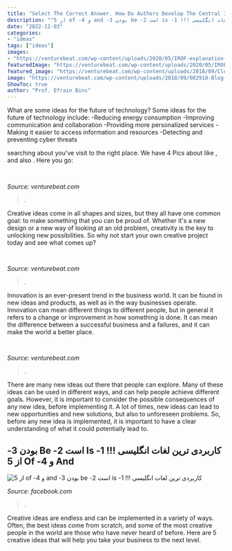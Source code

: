 ```yaml
---
title: "Select The Correct Answer. How Do Authors Develop The Central Idea Of The Passage ~ ‫کاربردی ترین لغات انگلیسی !!! 1- Is است 2- Be بودن 3- And و 4- Of از 5"
description: "‫کاربردی ترین لغات انگلیسی !!! 1- is است 2- be بودن 3- and و 4- of از 5"
date: "2022-12-03"
categories:
- "ideas"
tags: ["ideas"]
images:
- "https://venturebeat.com/wp-content/uploads/2020/05/IROF-explanation-1.png"
featuredImage: "https://venturebeat.com/wp-content/uploads/2020/05/IROF-explanation-1.png"
featured_image: "https://venturebeat.com/wp-content/uploads/2018/09/Close-up-shot-of-DON-system-and-Kuka-Robot-grasping-a-cup.jpg?w=800"
image: "https://venturebeat.com/wp-content/uploads/2018/09/082918-Blog-HDR.png?w=800"
ShowToc: true
author: "Prof. Efrain Bins"
---
```



What are some ideas for the future of technology?
Some ideas for the future of technology include: 
-Reducing energy consumption 
-Improving communication and collaboration 
-Providing more personalized services 
-Making it easier to access information and resources 
-Detecting and preventing cyber threats

	

		
searching about  you've visit to the right place. We have 4 Pics about  like ,  and also . Here you go:
		
    
## 

<img loading=lazy src="https://venturebeat.com/wp-content/uploads/2020/05/IROF-explanation-1.png" onerror="this.onerror=null;this.src='https://tse3.mm.bing.net/th?id=OIP.BCipcGfBd-4hO7hCMGPVoAHaDu&amp;pid=15.1';" alt="">

_Source: venturebeat.com_

>. 

	

Creative ideas come in all shapes and sizes, but they all have one common goal: to make something that you can be proud of. Whether it's a new design or a new way of looking at an old problem, creativity is the key to unlocking new possibilities. So why not start your own creative project today and see what comes up?

    
## 

<img loading=lazy src="https://venturebeat.com/wp-content/uploads/2018/09/Close-up-shot-of-DON-system-and-Kuka-Robot-grasping-a-cup.jpg?w=800" onerror="this.onerror=null;this.src='https://tse4.mm.bing.net/th?id=OIP.D87VygAA5O2X6Wt9jObWwQHaFj&amp;pid=15.1';" alt="">

_Source: venturebeat.com_

>. 

	

Innovation is an ever-present trend in the business world. It can be found in new ideas and products, as well as in the way businesses operate. Innovation can mean different things to different people, but in general it refers to a change or improvement in how something is done. It can mean the difference between a successful business and a failures, and it can make the world a better place.

    
## 

<img loading=lazy src="https://venturebeat.com/wp-content/uploads/2018/09/082918-Blog-HDR.png?w=800" onerror="this.onerror=null;this.src='https://tse2.mm.bing.net/th?id=OIP.Tw6NS6XyJZQ_RVTqaRz3OgHaD5&amp;pid=15.1';" alt="">

_Source: venturebeat.com_

>. 

	

There are many new ideas out there that people can explore. Many of these ideas can be used in different ways, and can help people achieve different goals. However, it is important to consider the possible consequences of any new idea, before implementing it. A lot of times, new ideas can lead to new opportunities and new solutions, but also to unforeseen problems. So, before any new idea is implemented, it is important to have a clear understanding of what it could potentially lead to.

    
## ‫کاربردی ترین لغات انگلیسی !!! 1- Is است 2- Be بودن 3- And و 4- Of از 5

<img loading=lazy src="https://lookaside.fbsbx.com/lookaside/crawler/media/?media_id=105708344733753" onerror="this.onerror=null;this.src='https://tse4.mm.bing.net/th?id=OIP.nTfmQXnQFM6nAk9_8-zSSwHaHP&amp;pid=15.1';" alt="‫کاربردی ترین لغات انگلیسی !!! 1- is است 2- be بودن 3- and و 4- of از 5">

_Source: facebook.com_

>. 

	

Creative ideas are endless and can be implemented in a variety of ways. Often, the best ideas come from scratch, and some of the most creative people in the world are those who have never heard of before. Here are 5 creative ideas that will help you take your business to the next level.

